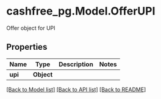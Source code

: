 # cashfree_pg.Model.OfferUPI
Offer object for UPI

## Properties

Name | Type | Description | Notes
------------ | ------------- | ------------- | -------------
**upi** | **Object** |  | 

[[Back to Model list]](../README.md#documentation-for-models) [[Back to API list]](../README.md#documentation-for-api-endpoints) [[Back to README]](../README.md)

